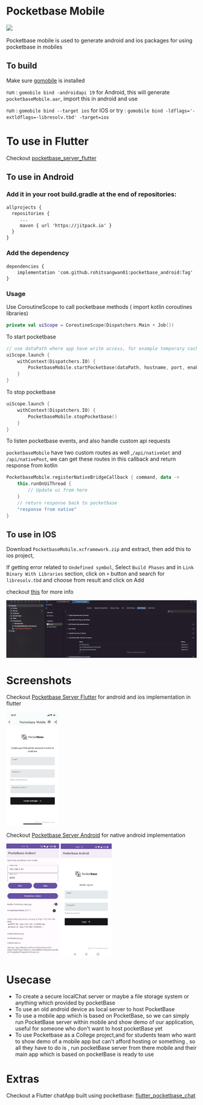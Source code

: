 # Pocketbase Mobile

[![](https://jitpack.io/v/rohitsangwan01/pocketbase_mobile.svg)](https://jitpack.io/#rohitsangwan01/pocketbase_mobile)

Pocketbase mobile is used to generate android and ios packages for using pocketbase in mobiles

## To build

Make sure [gomobile](https://pkg.go.dev/golang.org/x/mobile/cmd/gomobile) is installed

run : `gomobile bind -androidapi 19` for Android, this will generate `pocketbaseMobile.aar`, import this in android and use

run : `gomobile bind --target ios` for IOS or try : `gomobile bind -ldflags='-extldflags=-libresolv.tbd' -target=ios`

# To use in Flutter

Checkout [pocketbase_server_flutter](https://github.com/rohitsangwan01/pocketbase_server_flutter)

## To use in Android

### Add it in your root build.gradle at the end of repositories:

```gradlew
allprojects {
  repositories {
     ...
     maven { url 'https://jitpack.io' }
  }
}
```

### Add the dependency

```gradlew
dependencies {
    implementation 'com.github.rohitsangwan01:pocketbase_android:Tag'
}
```

### Usage

Use CoroutineScope to call pocketbase methods ( import kotlin coroutines libraries)

```kotlin
private val uiScope = CoroutineScope(Dispatchers.Main + Job())
```

To start pocketbase

```kotlin
// use dataPath where app have write access, for example temporary cache path `context.cacheDir.absolutePath` or filePath
uiScope.launch {
    withContext(Dispatchers.IO) {
        PocketbaseMobile.startPocketbase(dataPath, hostname, port, enableApiLogs)
    }
}
```

To stop pocketbase

```kotlin
uiScope.launch {
    withContext(Dispatchers.IO) {
        PocketbaseMobile.stopPocketbase()
    }
}
```

To listen pocketbase events, and also handle custom api requests

`pocketbaseMobile` have two custom routes as well ,`/api/nativeGet` and `/api/nativePost`, we can
get these routes in this callback and return response from kotlin

```kotlin
PocketbaseMobile.registerNativeBridgeCallback { command, data ->
    this.runOnUiThread {
        // Update ui from here
    }
    // return response back to pocketbase
    "response from native"
}
```

## To use in IOS

Download `PocketbaseMobile.xcframework.zip` and extract, then add this to ios project,

If getting error related to `Undefined symbol`, Select `Build Phases` and in `Link Binary With Libraries` section, click on `+` button and search for `libresolv.tbd` and choose from result and click on Add

checkout [this](https://github.com/golang/go/issues/58416) for more info

![](assets/xcode_ss.png)

# Screenshots

Checkout [Pocketbase Server Flutter](https://github.com/rohitsangwan01/pocketbase_server_flutter) for android and ios implementation in flutter

<img src="assets/ss_flutter.png" height="300">

Checkout [Pocketbase Server Android](https://github.com/rohitsangwan01/pocketbase_server_android_example) for native android implementation

<img src="assets/ss_android_1.png" height="300">
<img src="assets/ss_android.jpg" height="300">

# Usecase

- To create a secure localChat server or maybe a file storage system or anything which provided by pocketBase
- To use an old android device as local server to host PocketBase
- To use a mobile app which is based on PocketBase, so we can simply run PocketBase server within mobile and show demo of our application, useful for someone who don't want to host pocketBase yet
- To use Pocketbase as a College project,and for students team who want to show demo of a mobile app but can't afford hosting or something , so all they have to do is , run pocketBase server from there mobile and their main app which is based on pocketBase is ready to use

# Extras

Checkout a Flutter chatApp built using pocketbase: [flutter_pocketbase_chat](https://github.com/rohitsangwan01/flutter_pocketbase_chat)
